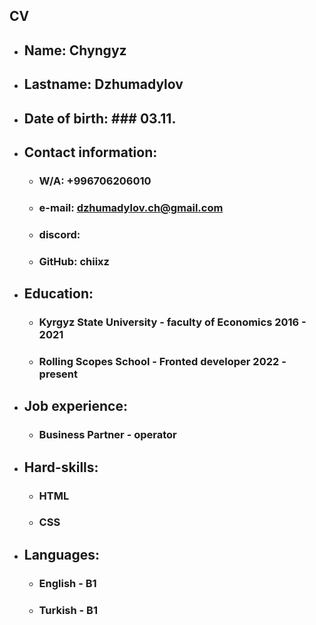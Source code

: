 ## **CV**


* ## Name: Chyngyz


* ## Lastname: Dzhumadylov


* ## Date of birth: ### 03.11.


* ## Contact information: 

    +  ### W/A: +996706206010
    +  ### e-mail: dzhumadylov.ch@gmail.com
    +  ###  discord:
    +  ### GitHub: chiixz


* ## Education:

    +  ### Kyrgyz State University -  faculty of Economics 2016 - 2021
    +  ### Rolling Scopes School -  Fronted developer 2022 - present


* ## Job experience:

    + ### Business Partner - operator 


* ## Hard-skills:

    + ### HTML
    + ### CSS


+ ## Languages:

    + ### English - B1
    + ### Turkish - B1

